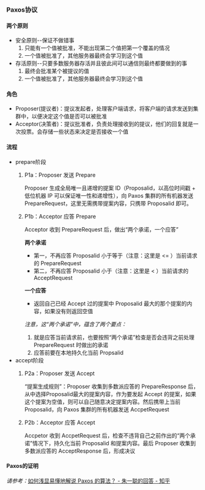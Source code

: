 ### Paxos协议

#### 两个原则

* 安全原则--保证不做错事
  1. 只能有一个值被批准，不能出现第二个值把第一个覆盖的情况
  2. 一个值被批准了，其他服务器最终会学习到这个值
* 存活原则--只要多数服务器存活并且彼此间可以通信则最终都要做到的事
  1. 最终会批准某个被提议的值
  2. 一个值被批准了，其他服务器最终会学习到这个值

#### 角色

* Proposer(提议者)：提议发起者，处理客户端请求，将客户端的请求发送到集群中，以便决定这个值是否可以被批准
* Acceptor(决策者)：提议批准者，负责处理接收到的提议，他们的回复就是一次投票。会存储一些状态来决定是否接收一个值

#### 流程

* prepare阶段
  1. P1a：Proposer 发送 Prepare
  
     Proposer 生成全局唯一且递增的提案 ID（Proposalid，以高位时间戳 + 低位机器 IP 可以保证唯一性和递增性），向 Paxos 集群的所有机器发送 PrepareRequest，这里无需携带提案内容，只携带 Proposalid 即可。
  
  2. P1b：Acceptor 应答 Prepare
  
     Acceptor 收到 PrepareRequest 后，做出“两个承诺，一个应答”
  
     **两个承诺**
  
     * 第一，不再应答 Proposalid 小于等于（注意：这里是 <= ）当前请求的 PrepareRequest
     * 第二，不再应答 Proposalid 小于（注意：这里是 < ）当前请求的 AcceptRequest
  
     **一个应答**
  
     * 返回自己已经 Accept 过的提案中 Proposalid 最大的那个提案的内容，如果没有则返回空值
  
     *注意，这“两个承诺”中，蕴含了两个要点：*
  
     1. 就是应答当前请求前，也要按照“两个承诺”检查是否会违背之前处理 PrepareRequest 时做出的承诺
     2. 应答前要在本地持久化当前 Propsalid
* accept阶段
  1. P2a：Proposer 发送 Accept
  
     “提案生成规则”：Proposer 收集到多数派应答的 PrepareResponse 后，从中选择Proposalid最大的提案内容，作为要发起 Accept 的提案，如果这个提案为空值，则可以自己随意决定提案内容。然后携带上当前 Proposalid，向 Paxos 集群的所有机器发送 AccpetRequest
  
  2. P2b：Acceptor 应答 Accept
  
     Accpetor 收到 AccpetRequest 后，检查不违背自己之前作出的“两个承诺”情况下，持久化当前 Proposalid 和提案内容。最后 Proposer 收集到多数派应答的 AcceptResponse 后，形成决议

#### Paxos的证明

*请参考：*[如何浅显易懂地解说 Paxos 的算法？ - 朱一聪的回答 - 知乎](https://www.zhihu.com/question/19787937/answer/82340987)











